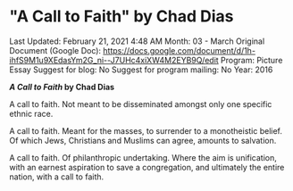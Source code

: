 # "A Call to Faith" by Chad Dias

Last Updated: February 21, 2021 4:48 AM
Month: 03 - March
Original Document (Google Doc): https://docs.google.com/document/d/1h-ihfS9M1u9XEdasYm2G_ni--J7UHc4xiXW4M2EYB9Q/edit
Program: Picture Essay
Suggest for blog: No
Suggest for program mailing: No
Year: 2016

***A Call to Faith* by Chad Dias**

A call to faith. Not meant to be disseminated amongst only one specific ethnic race.

A call to faith. Meant for the masses, to surrender to a monotheistic belief. Of which Jews, Christians and Muslims can agree, amounts to salvation.

A call to faith. Of philanthropic undertaking. Where the aim is unification, with an earnest aspiration to save a congregation, and ultimately the entire nation, with a call to faith.